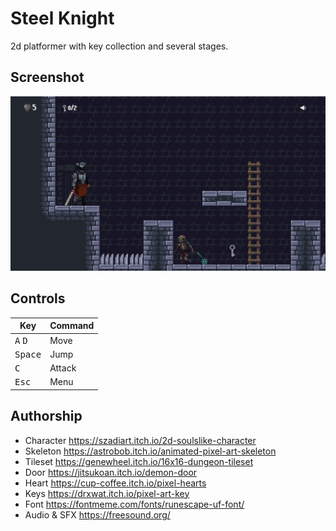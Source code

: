 # Steel Knight
2d platformer with key collection and several stages.

## Screenshot
<p align="center"><img src="Screenshot/preview.png"/></p>

## Controls
| Key | Command |
| --- | --- |
| <kbd>A</kbd> <kbd>D</kbd> | Move |
| <kbd>Space</kbd> | Jump |
| <kbd>C</kbd> | Attack|
| <kbd>Esc</kbd> | Menu|

## Authorship
* Character https://szadiart.itch.io/2d-soulslike-character
* Skeleton https://astrobob.itch.io/animated-pixel-art-skeleton
* Tileset https://genewheel.itch.io/16x16-dungeon-tileset
* Door https://jitsukoan.itch.io/demon-door
* Heart https://cup-coffee.itch.io/pixel-hearts
* Keys https://drxwat.itch.io/pixel-art-key
* Font https://fontmeme.com/fonts/runescape-uf-font/
* Audio & SFX https://freesound.org/
